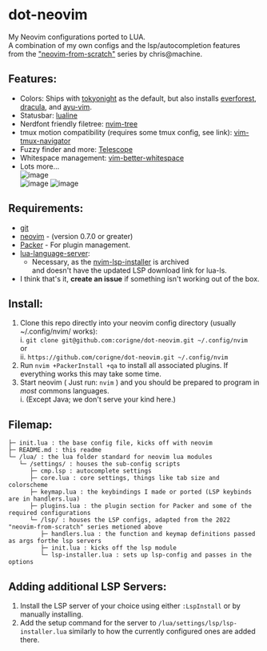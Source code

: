 # dot-neovim
My Neovim configurations ported to LUA.  
A combination of my own configs and the lsp/autocompletion features  
from the ["neovim-from-scratch"](https://github.com/LunarVim/Neovim-from-scratch) series by chris@machine.  

## Features:
- Colors: Ships with [tokyonight](https://github.com/folke/tokyonight.nvim) as the default, but also installs [everforest](https://github.com/sainnhe/everforest), [dracula](https://github.com/Mofiqul/dracula.nvim), and [ayu-vim](https://github.com/ayu-theme/ayu-vim).
- Statusbar: [lualine](https://github.com/nvim-lualine/lualine.nvim)
- Nerdfont friendly filetree: [nvim-tree](https://github.com/nvim-tree/nvim-tree.lua)
- tmux motion compatibility (requires some tmux config, see link): [vim-tmux-navigator](https://github.com/christoomey/vim-tmux-navigator)
- Fuzzy finder and more: [Telescope](https://github.com/nvim-telescope/telescope.nvim)
- Whitespace management: [vim-better-whitespace](https://github.com/ntpeters/vim-better-whitespace)
- Lots more...  
![image](https://github.com/corigne/dot-neovim/assets/7695563/aafbc6b4-53ba-4e15-a91b-f07aae861b91)  
![image](https://github.com/corigne/dot-neovim/assets/7695563/19ee3880-54de-4c62-8b3d-78cd77c90ee3)
![image](https://github.com/corigne/dot-neovim/assets/7695563/462a4867-0f3a-45ce-9b0e-eb389486269c)


## Requirements:
- [git](https://www.youtube.com/watch?v=l60MnDJklnM)
- [neovim](https://github.com/neovim/neovim/wiki/Installing-Neovim) - (version 0.7.0 or greater)
- [Packer](https://github.com/wbthomason/packer.nvim) - For plugin management.
- [lua-language-server](https://github.com/LuaLS/lua-language-server):  
  - Necessary, as the [nvim-lsp-installer](https://github.com/williamboman/nvim-lsp-installer) is archived  
   and doesn't have the updated LSP download link for lua-ls.
- I think that's it, **create an issue** if something isn't working out of the box.

## Install:
1. Clone this repo directly into your neovim config directory (usually ~/.config/nvim/ works):  
  i. `git clone git@github.com:corigne/dot-neovim.git ~/.config/nvim`  
  or  
  ii. `https://github.com/corigne/dot-neovim.git ~/.config/nvim`  
2. Run `nvim +PackerInstall +qa` to install all associated plugins. If everything works this may take some time.  
3. Start neovim ( Just run: `nvim` ) and you should be prepared to program in *most* commons languages.  
  i. (Except Java; we don't serve your kind here.)

## Filemap:  
```
├─ init.lua : the base config file, kicks off with neovim  
├─ README.md : this readme  
└─ /lua/ : the lua folder standard for neovim lua modules  
   └─ /settings/ : houses the sub-config scripts  
      ├─ cmp.lsp : autocomplete settings  
      ├─ core.lua : core settings, things like tab size and colorscheme  
      ├─ keymap.lua : the keybindings I made or ported (LSP keybinds are in handlers.lua)  
      ├─ plugins.lua : the plugin section for Packer and some of the required configurations  
      └─ /lsp/ : houses the LSP configs, adapted from the 2022 "neovim-from-scratch" series metioned above  
         ├─ handlers.lua : the function and keymap definitions passed as args forthe lsp servers  
         ├─ init.lua : kicks off the lsp module  
         └─ lsp-installer.lua : sets up lsp-config and passes in the options
```

## Adding additional LSP Servers:
1. Install the LSP server of your choice using either `:LspInstall` or by manually installing.
2. Add the setup command for the server to `/lua/settings/lsp/lsp-installer.lua` similarly to how the currently configured ones are added there.
